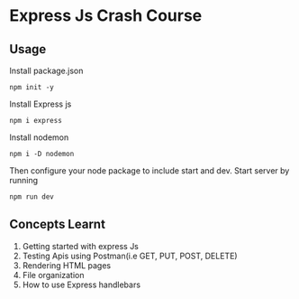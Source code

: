 # Express Js Crash Course

## Usage

Install package.json

```
npm init -y

```

Install Express js

```
npm i express

```

Install nodemon

```
npm i -D nodemon

```
Then configure your node package to include start and dev. Start server by running

```
npm run dev

```

## Concepts Learnt
1. Getting started with express Js
2. Testing Apis using Postman(i.e GET, PUT, POST, DELETE)
3. Rendering HTML pages
4. File organization
5. How to use Express handlebars